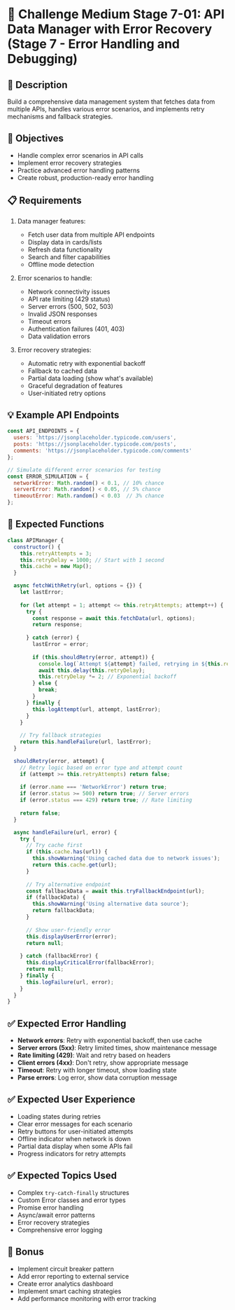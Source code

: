 # 🎯 Challenge Medium Stage 7-01: API Data Manager with Error Recovery (Stage 7 - Error Handling and Debugging)

## 📝 Description

Build a comprehensive data management system that fetches data from multiple APIs, handles various error scenarios, and implements retry mechanisms and fallback strategies.

## 🎯 Objectives

- Handle complex error scenarios in API calls
- Implement error recovery strategies
- Practice advanced error handling patterns
- Create robust, production-ready error handling

## 📋 Requirements

1. Data manager features:
   - Fetch user data from multiple API endpoints
   - Display data in cards/lists
   - Refresh data functionality
   - Search and filter capabilities
   - Offline mode detection

2. Error scenarios to handle:
   - Network connectivity issues
   - API rate limiting (429 status)
   - Server errors (500, 502, 503)
   - Invalid JSON responses
   - Timeout errors
   - Authentication failures (401, 403)
   - Data validation errors

3. Error recovery strategies:
   - Automatic retry with exponential backoff
   - Fallback to cached data
   - Partial data loading (show what's available)
   - Graceful degradation of features
   - User-initiated retry options

## 💡 Example API Endpoints

```javascript
const API_ENDPOINTS = {
  users: 'https://jsonplaceholder.typicode.com/users',
  posts: 'https://jsonplaceholder.typicode.com/posts',
  comments: 'https://jsonplaceholder.typicode.com/comments'
};

// Simulate different error scenarios for testing
const ERROR_SIMULATION = {
  networkError: Math.random() < 0.1, // 10% chance
  serverError: Math.random() < 0.05, // 5% chance
  timeoutError: Math.random() < 0.03  // 3% chance
};
```

## 🚀 Expected Functions

```javascript
class APIManager {
  constructor() {
    this.retryAttempts = 3;
    this.retryDelay = 1000; // Start with 1 second
    this.cache = new Map();
  }

  async fetchWithRetry(url, options = {}) {
    let lastError;
    
    for (let attempt = 1; attempt <= this.retryAttempts; attempt++) {
      try {
        const response = await this.fetchData(url, options);
        return response;
        
      } catch (error) {
        lastError = error;
        
        if (this.shouldRetry(error, attempt)) {
          console.log(`Attempt ${attempt} failed, retrying in ${this.retryDelay}ms...`);
          await this.delay(this.retryDelay);
          this.retryDelay *= 2; // Exponential backoff
        } else {
          break;
        }
      } finally {
        this.logAttempt(url, attempt, lastError);
      }
    }
    
    // Try fallback strategies
    return this.handleFailure(url, lastError);
  }

  shouldRetry(error, attempt) {
    // Retry logic based on error type and attempt count
    if (attempt >= this.retryAttempts) return false;
    
    if (error.name === 'NetworkError') return true;
    if (error.status >= 500) return true; // Server errors
    if (error.status === 429) return true; // Rate limiting
    
    return false;
  }

  async handleFailure(url, error) {
    try {
      // Try cache first
      if (this.cache.has(url)) {
        this.showWarning('Using cached data due to network issues');
        return this.cache.get(url);
      }
      
      // Try alternative endpoint
      const fallbackData = await this.tryFallbackEndpoint(url);
      if (fallbackData) {
        this.showWarning('Using alternative data source');
        return fallbackData;
      }
      
      // Show user-friendly error
      this.displayUserError(error);
      return null;
      
    } catch (fallbackError) {
      this.displayCriticalError(fallbackError);
      return null;
    } finally {
      this.logFailure(url, error);
    }
  }
}
```

## ✅ Expected Error Handling

- **Network errors**: Retry with exponential backoff, then use cache
- **Server errors (5xx)**: Retry limited times, show maintenance message
- **Rate limiting (429)**: Wait and retry based on headers
- **Client errors (4xx)**: Don't retry, show appropriate message
- **Timeout**: Retry with longer timeout, show loading state
- **Parse errors**: Log error, show data corruption message

## ✅ Expected User Experience

- Loading states during retries
- Clear error messages for each scenario
- Retry buttons for user-initiated attempts
- Offline indicator when network is down
- Partial data display when some APIs fail
- Progress indicators for retry attempts

## ✅ Expected Topics Used

- Complex `try-catch-finally` structures
- Custom Error classes and error types
- Promise error handling
- Async/await error patterns
- Error recovery strategies
- Comprehensive error logging

## 🌟 Bonus

- Implement circuit breaker pattern
- Add error reporting to external service
- Create error analytics dashboard
- Implement smart caching strategies
- Add performance monitoring with error tracking
